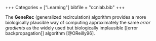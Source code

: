 +++
Categories = ["Learning"]
bibfile = "ccnlab.bib"
+++

The **GeneRec** (generalized recirculation) algorithm provides a more biologically plausible way of computing approximately the same _error gradients_ as the widely used but biologically implausible [[error backpropagation]] algorithm [@OReilly96].


